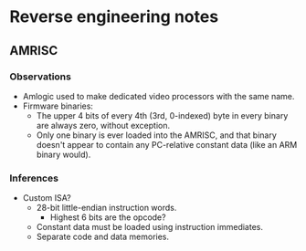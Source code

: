 # Reverse engineering notes


## AMRISC


### Observations

* Amlogic used to make dedicated video processors with the same name.
* Firmware binaries:
  * The upper 4 bits of every 4th (3rd, 0-indexed) byte in every binary are
    always zero, without exception.
  * Only one binary is ever loaded into the AMRISC, and that binary doesn't
    appear to contain any PC-relative constant data (like an ARM binary would).


### Inferences

* Custom ISA?
  * 28-bit little-endian instruction words.
    * Highest 6 bits are the opcode?
  * Constant data must be loaded using instruction immediates.
  * Separate code and data memories.
